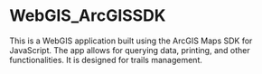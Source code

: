 # WebGIS_ArcGISSDK
This is a WebGIS application built using the ArcGIS Maps SDK for JavaScript. The app allows for querying data, printing, and other functionalities. It is designed for trails management.
